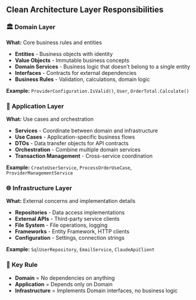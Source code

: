 ## Clean Architecture Layer Responsibilities

### 🏛️ **Domain Layer**
**What:** Core business rules and entities
- **Entities** - Business objects with identity
- **Value Objects** - Immutable business concepts  
- **Domain Services** - Business logic that doesn't belong to a single entity
- **Interfaces** - Contracts for external dependencies
- **Business Rules** - Validation, calculations, domain logic

**Example:** `ProviderConfiguration.IsValid()`, `User`, `OrderTotal.Calculate()`

### 🔧 **Application Layer** 
**What:** Use cases and orchestration
- **Services** - Coordinate between domain and infrastructure
- **Use Cases** - Application-specific business flows
- **DTOs** - Data transfer objects for API contracts
- **Orchestration** - Combine multiple domain services
- **Transaction Management** - Cross-service coordination

**Example:** `CreateUserService`, `ProcessOrderUseCase`, `ProviderManagementService`

### 🌐 **Infrastructure Layer**
**What:** External concerns and implementation details
- **Repositories** - Data access implementations
- **External APIs** - Third-party service clients
- **File System** - File operations, logging
- **Frameworks** - Entity Framework, HTTP clients
- **Configuration** - Settings, connection strings

**Example:** `SqlUserRepository`, `EmailService`, `ClaudeApiClient`

### 🚫 **Key Rule**
- **Domain** = No dependencies on anything
- **Application** = Depends only on Domain
- **Infrastructure** = Implements Domain interfaces, no business logic
